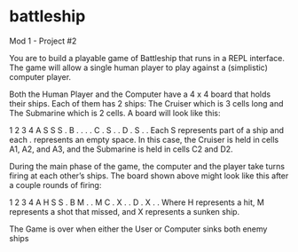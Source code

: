 # battleship
Mod 1 - Project #2

You are to build a playable game of Battleship that runs in a REPL interface. The game will allow a single human player to play against a (simplistic) computer player.

Both the Human Player and the Computer have a 4 x 4 board that holds their ships. Each of them has 2 ships: The Cruiser which is 3 cells long and The Submarine which is 2 cells. A board will look like this:

  1 2 3 4
A S S S .
B . . . .
C . S . .
D . S . .
Each S represents part of a ship and each . represents an empty space. In this case, the Cruiser is held in cells A1, A2, and A3, and the Submarine is held in cells C2 and D2.

During the main phase of the game, the computer and the player take turns firing at each other’s ships. The board shown above might look like this after a couple rounds of firing:

  1 2 3 4
A H S S .
B M . . M
C . X . .
D . X . .
Where H represents a hit, M represents a shot that missed, and X represents a sunken ship.

The Game is over when either the User or Computer sinks both enemy ships
